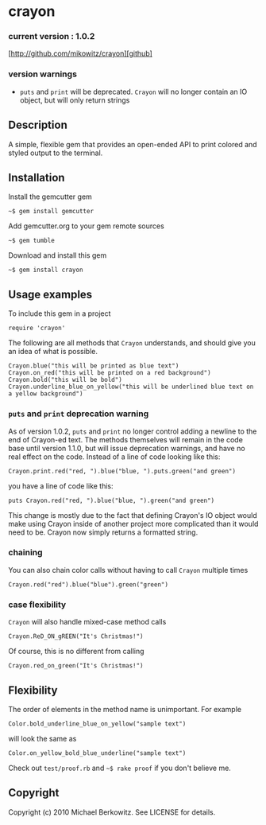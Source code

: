 # crayon

### current version : 1.0.2

[http://github.com/mikowitz/crayon][github]

### version warnings

* `puts` and `print` will be deprecated. `Crayon` will no longer contain an IO object, but will only return strings

## Description

A simple, flexible gem that provides an open-ended API to print colored and styled output to the terminal.

## Installation

Install the gemcutter gem

    ~$ gem install gemcutter

Add gemcutter.org to your gem remote sources

    ~$ gem tumble

Download and install this gem

    ~$ gem install crayon

## Usage examples

To include this gem in a project

    require 'crayon'

The following are all methods that `Crayon` understands, and should give you an idea of what is possible.

    Crayon.blue("this will be printed as blue text")
    Crayon.on_red("this will be printed on a red background")
    Crayon.bold("this will be bold")
    Crayon.underline_blue_on_yellow("this will be underlined blue text on a yellow background")

### `puts` and `print` deprecation warning

As of version 1.0.2, `puts` and `print` no longer control adding a newline to the end of Crayon-ed text. The methods themselves will remain in the code base until version 1.1.0, but will issue deprecation warnings, and have no real effect on the code. Instead of a line of code looking like this:

    Crayon.print.red("red, ").blue("blue, ").puts.green("and green")

you have a line of code like this:

    puts Crayon.red("red, ").blue("blue, ").green("and green")

This change is mostly due to the fact that defining Crayon's IO object would make using Crayon inside of another project more complicated than it would need to be. Crayon now simply returns a formatted string.

### chaining

You can also chain color calls without having to call `Crayon` multiple times

    Crayon.red("red").blue("blue").green("green")

### case flexibility

`Crayon` will also handle mixed-case method calls

    Crayon.ReD_ON_gREEN("It's Christmas!")

Of course, this is no different from calling

    Crayon.red_on_green("It's Christmas!")

## Flexibility

The order of elements in the method name is unimportant. For example

    Color.bold_underline_blue_on_yellow("sample text")

will look the same as

    Color.on_yellow_bold_blue_underline("sample text")

Check out `test/proof.rb` and `~$ rake proof` if you don't believe me.

## Copyright

Copyright (c) 2010 Michael Berkowitz. See LICENSE for details.

[github]: http://github.com/mikowitz/crayon "Crayon repository"
